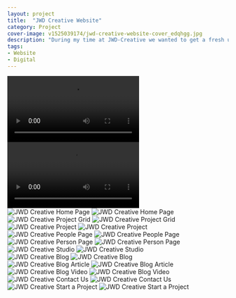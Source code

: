 ```yaml
---
layout: project
title:  "JWD Creative Website"
category: Project
cover-image: v1525039174/jwd-creative-website-cover_edqhgg.jpg
description: "During my time at JWD-Creative we wanted to get a fresh updated look for the agency's website. The team wanted a design that would be full screen and focus on large imagery. I worked through a number of different concepts and layouts and finally arrived at something that the team enjoyed. However, we became so busy with client work that during my time there we never had time to implement the updates."
tags:
- Website
- Digital
---
```

<div class="grid-2_full fade-me">
  <video class="website-video" playsinline autoplay loop>
    <source src="https://res.cloudinary.com/iambramer/video/upload/f_auto,q_auto:best/v1525038717/Home_Panel_Animation_lsrwcs.mp4" type="video/mp4">
  </video>
</div>

<div class="grid-2_full fade-me">
  <video class="website-video" playsinline autoplay loop>
    <source src="https://res.cloudinary.com/iambramer/video/upload/f_auto,q_auto:best/v1525038712/Project_Grid_Animation_em51an.mp4" type="video/mp4">
  </video>
</div>

<div class="grid-2_full fade-me">
  <img class="lazyload" alt="JWD Creative Home Page"
  src="https://res.cloudinary.com/iambramer/image/upload/e_blur:600,dpr_auto,f_auto,q_80,w_100/v1525037315/Home_hgqf5h.jpg"
  data-srcset="https://res.cloudinary.com/iambramer/image/upload/dpr_auto,f_auto,q_auto,w_1600/v1525037315/Home_hgqf5h.jpg 1900w,
  https://res.cloudinary.com/iambramer/image/upload/dpr_auto,f_auto,q_auto,w_1200/v1525037315/Home_hgqf5h.jpg 1400w,
  https://res.cloudinary.com/iambramer/image/upload/dpr_auto,f_auto,q_auto,w_800/v1525037315/Home_hgqf5h.jpg 1000w,
  https://res.cloudinary.com/iambramer/image/upload/dpr_auto,f_auto,q_auto,w_400/v1525037315/Home_hgqf5h.jpg 400w">
    <noscript>
    <img alt="JWD Creative Home Page"
      src="https://res.cloudinary.com/iambramer/image/upload/dpr_auto,f_auto,q_auto,w_1600/v1525037315/Home_hgqf5h.jpg"
      srcset="https://res.cloudinary.com/iambramer/image/upload/dpr_auto,f_auto,q_auto,w_1600/v1525037315/Home_hgqf5h.jpg 1900w,
      https://res.cloudinary.com/iambramer/image/upload/dpr_auto,f_auto,q_auto,w_1200/v1525037315/Home_hgqf5h.jpg 1400w,
      https://res.cloudinary.com/iambramer/image/upload/dpr_auto,f_auto,q_auto,w_800/v1525037315/Home_hgqf5h.jpg 1000w,
      https://res.cloudinary.com/iambramer/image/upload/dpr_auto,f_auto,q_auto,w_400/v1525037315/Home_hgqf5h.jpg 400w">
    </noscript>
</div>

<div class="grid-2_full fade-me">
  <img class="lazyload" alt="JWD Creative Project Grid"
  src="https://res.cloudinary.com/iambramer/image/upload/e_blur:600,dpr_auto,f_auto,q_80,w_100/v1525037402/Project_Grid_Hover_qwub6o.jpg"
  data-srcset="https://res.cloudinary.com/iambramer/image/upload/dpr_auto,f_auto,q_auto,w_1600/v1525037402/Project_Grid_Hover_qwub6o.jpg 1900w,
  https://res.cloudinary.com/iambramer/image/upload/dpr_auto,f_auto,q_auto,w_1200/v1525037402/Project_Grid_Hover_qwub6o.jpg 1400w,
  https://res.cloudinary.com/iambramer/image/upload/dpr_auto,f_auto,q_auto,w_800/v1525037402/Project_Grid_Hover_qwub6o.jpg 1000w,
  https://res.cloudinary.com/iambramer/image/upload/dpr_auto,f_auto,q_auto,w_400/v1525037402/Project_Grid_Hover_qwub6o.jpg 400w">
    <noscript>
    <img alt="JWD Creative Project Grid"
      src="https://res.cloudinary.com/iambramer/image/upload/dpr_auto,f_auto,q_auto,w_1600/v1525037402/Project_Grid_Hover_qwub6o.jpg"
      srcset="https://res.cloudinary.com/iambramer/image/upload/dpr_auto,f_auto,q_auto,w_1600/v1525037402/Project_Grid_Hover_qwub6o.jpg 1900w,
      https://res.cloudinary.com/iambramer/image/upload/dpr_auto,f_auto,q_auto,w_1200/v1525037402/Project_Grid_Hover_qwub6o.jpg 1400w,
      https://res.cloudinary.com/iambramer/image/upload/dpr_auto,f_auto,q_auto,w_800/v1525037402/Project_Grid_Hover_qwub6o.jpg 1000w,
      https://res.cloudinary.com/iambramer/image/upload/dpr_auto,f_auto,q_auto,w_400/v1525037402/Project_Grid_Hover_qwub6o.jpg 400w">
    </noscript>
</div>

<div class="grid-2_full fade-me">
  <img class="lazyload" alt="JWD Creative Project"
  src="https://res.cloudinary.com/iambramer/image/upload/e_blur:600,dpr_auto,f_auto,q_80,w_100/v1525037334/Individual_Project_Open_thhty1.jpg"
  data-srcset="https://res.cloudinary.com/iambramer/image/upload/dpr_auto,f_auto,q_auto,w_1600/v1525037334/Individual_Project_Open_thhty1.jpg 1900w,
  https://res.cloudinary.com/iambramer/image/upload/dpr_auto,f_auto,q_auto,w_1200/v1525037334/Individual_Project_Open_thhty1.jpg 1400w,
  https://res.cloudinary.com/iambramer/image/upload/dpr_auto,f_auto,q_auto,w_800/v1525037334/Individual_Project_Open_thhty1.jpg 1000w,
  https://res.cloudinary.com/iambramer/image/upload/dpr_auto,f_auto,q_auto,w_400/v1525037334/Individual_Project_Open_thhty1.jpg 400w">
    <noscript>
    <img alt="JWD Creative Project"
      src="https://res.cloudinary.com/iambramer/image/upload/dpr_auto,f_auto,q_auto,w_1600/v1525037334/Individual_Project_Open_thhty1.jpg"
      srcset="https://res.cloudinary.com/iambramer/image/upload/dpr_auto,f_auto,q_auto,w_1600/v1525037334/Individual_Project_Open_thhty1.jpg 1900w,
      https://res.cloudinary.com/iambramer/image/upload/dpr_auto,f_auto,q_auto,w_1200/v1525037334/Individual_Project_Open_thhty1.jpg 1400w,
      https://res.cloudinary.com/iambramer/image/upload/dpr_auto,f_auto,q_auto,w_800/v1525037334/Individual_Project_Open_thhty1.jpg 1000w,
      https://res.cloudinary.com/iambramer/image/upload/dpr_auto,f_auto,q_auto,w_400/v1525037334/Individual_Project_Open_thhty1.jpg 400w">
    </noscript>
</div>

<div class="grid-2_full fade-me">
  <img class="lazyload" alt="JWD Creative People Page"
  src="https://res.cloudinary.com/iambramer/image/upload/e_blur:600,dpr_auto,f_auto,q_80,w_100/v1525037347/People_Grid_Gillian_xagkpr.jpg"
  data-srcset="https://res.cloudinary.com/iambramer/image/upload/dpr_auto,f_auto,q_auto,w_1600/v1525037347/People_Grid_Gillian_xagkpr.jpg 1900w,
  https://res.cloudinary.com/iambramer/image/upload/dpr_auto,f_auto,q_auto,w_1200/v1525037347/People_Grid_Gillian_xagkpr.jpg 1400w,
  https://res.cloudinary.com/iambramer/image/upload/dpr_auto,f_auto,q_auto,w_800/v1525037347/People_Grid_Gillian_xagkpr.jpg 1000w,
  https://res.cloudinary.com/iambramer/image/upload/dpr_auto,f_auto,q_auto,w_400/v1525037347/People_Grid_Gillian_xagkpr.jpg 400w">
    <noscript>
    <img alt="JWD Creative People Page"
      src="https://res.cloudinary.com/iambramer/image/upload/dpr_auto,f_auto,q_auto,w_1600/v1525037347/People_Grid_Gillian_xagkpr.jpg"
      srcset="https://res.cloudinary.com/iambramer/image/upload/dpr_auto,f_auto,q_auto,w_1600/v1525037347/People_Grid_Gillian_xagkpr.jpg 1900w,
      https://res.cloudinary.com/iambramer/image/upload/dpr_auto,f_auto,q_auto,w_1200/v1525037347/People_Grid_Gillian_xagkpr.jpg 1400w,
      https://res.cloudinary.com/iambramer/image/upload/dpr_auto,f_auto,q_auto,w_800/v1525037347/People_Grid_Gillian_xagkpr.jpg 1000w,
      https://res.cloudinary.com/iambramer/image/upload/dpr_auto,f_auto,q_auto,w_400/v1525037347/People_Grid_Gillian_xagkpr.jpg 400w">
    </noscript>
</div>

<div class="grid-2_full fade-me">
  <img class="lazyload" alt="JWD Creative Person Page"
  src="https://res.cloudinary.com/iambramer/image/upload/e_blur:600,dpr_auto,f_auto,q_80,w_100/v1525037368/Person_2_uj43sr.jpg"
  data-srcset="https://res.cloudinary.com/iambramer/image/upload/dpr_auto,f_auto,q_auto,w_1600/v1525037368/Person_2_uj43sr.jpg 1900w,
  https://res.cloudinary.com/iambramer/image/upload/dpr_auto,f_auto,q_auto,w_1200/v1525037368/Person_2_uj43sr.jpg 1400w,
  https://res.cloudinary.com/iambramer/image/upload/dpr_auto,f_auto,q_auto,w_800/v1525037368/Person_2_uj43sr.jpg 1000w,
  https://res.cloudinary.com/iambramer/image/upload/dpr_auto,f_auto,q_auto,w_400/v1525037368/Person_2_uj43sr.jpg 400w">
    <noscript>
    <img alt="JWD Creative Person Page"
      src="https://res.cloudinary.com/iambramer/image/upload/dpr_auto,f_auto,q_auto,w_1600/v1525037368/Person_2_uj43sr.jpg"
      srcset="https://res.cloudinary.com/iambramer/image/upload/dpr_auto,f_auto,q_auto,w_1600/v1525037368/Person_2_uj43sr.jpg 1900w,
      https://res.cloudinary.com/iambramer/image/upload/dpr_auto,f_auto,q_auto,w_1200/v1525037368/Person_2_uj43sr.jpg 1400w,
      https://res.cloudinary.com/iambramer/image/upload/dpr_auto,f_auto,q_auto,w_800/v1525037368/Person_2_uj43sr.jpg 1000w,
      https://res.cloudinary.com/iambramer/image/upload/dpr_auto,f_auto,q_auto,w_400/v1525037368/Person_2_uj43sr.jpg 400w">
    </noscript>
</div>

<div class="grid-2_full fade-me">
  <img class="lazyload" alt="JWD Creative Studio"
  src="https://res.cloudinary.com/iambramer/image/upload/e_blur:600,dpr_auto,f_auto,q_80,w_100/v1525037416/Studio_vri7om.jpg"
  data-srcset="https://res.cloudinary.com/iambramer/image/upload/dpr_auto,f_auto,q_auto,w_1600/v1525037416/Studio_vri7om.jpg 1900w,
  https://res.cloudinary.com/iambramer/image/upload/dpr_auto,f_auto,q_auto,w_1200/v1525037416/Studio_vri7om.jpg 1400w,
  https://res.cloudinary.com/iambramer/image/upload/dpr_auto,f_auto,q_auto,w_800/v1525037416/Studio_vri7om.jpg 1000w,
  https://res.cloudinary.com/iambramer/image/upload/dpr_auto,f_auto,q_auto,w_400/v1525037416/Studio_vri7om.jpg 400w">
    <noscript>
    <img alt="JWD Creative Studio"
      src="https://res.cloudinary.com/iambramer/image/upload/dpr_auto,f_auto,q_auto,w_1600/v1525037416/Studio_vri7om.jpg"
      srcset="https://res.cloudinary.com/iambramer/image/upload/dpr_auto,f_auto,q_auto,w_1600/v1525037416/Studio_vri7om.jpg 1900w,
      https://res.cloudinary.com/iambramer/image/upload/dpr_auto,f_auto,q_auto,w_1200/v1525037416/Studio_vri7om.jpg 1400w,
      https://res.cloudinary.com/iambramer/image/upload/dpr_auto,f_auto,q_auto,w_800/v1525037416/Studio_vri7om.jpg 1000w,
      https://res.cloudinary.com/iambramer/image/upload/dpr_auto,f_auto,q_auto,w_400/v1525037416/Studio_vri7om.jpg 400w">
    </noscript>
</div>

<div class="grid-2_full fade-me">
  <img class="lazyload" alt="JWD Creative Blog"
  src="https://res.cloudinary.com/iambramer/image/upload/e_blur:600,dpr_auto,f_auto,q_80,w_100/v1525037432/Blog_xrcnty.jpg"
  data-srcset="https://res.cloudinary.com/iambramer/image/upload/dpr_auto,f_auto,q_auto,w_1600/v1525037432/Blog_xrcnty.jpg 1900w,
  https://res.cloudinary.com/iambramer/image/upload/dpr_auto,f_auto,q_auto,w_1200/v1525037432/Blog_xrcnty.jpg 1400w,
  https://res.cloudinary.com/iambramer/image/upload/dpr_auto,f_auto,q_auto,w_800/v1525037432/Blog_xrcnty.jpg 1000w,
  https://res.cloudinary.com/iambramer/image/upload/dpr_auto,f_auto,q_auto,w_400/v1525037432/Blog_xrcnty.jpg 400w">
    <noscript>
    <img alt="JWD Creative Blog"
      src="https://res.cloudinary.com/iambramer/image/upload/dpr_auto,f_auto,q_auto,w_1600/v1525037432/Blog_xrcnty.jpg"
      srcset="https://res.cloudinary.com/iambramer/image/upload/dpr_auto,f_auto,q_auto,w_1600/v1525037432/Blog_xrcnty.jpg 1900w,
      https://res.cloudinary.com/iambramer/image/upload/dpr_auto,f_auto,q_auto,w_1200/v1525037432/Blog_xrcnty.jpg 1400w,
      https://res.cloudinary.com/iambramer/image/upload/dpr_auto,f_auto,q_auto,w_800/v1525037432/Blog_xrcnty.jpg 1000w,
      https://res.cloudinary.com/iambramer/image/upload/dpr_auto,f_auto,q_auto,w_400/v1525037432/Blog_xrcnty.jpg 400w">
    </noscript>
</div>

<div class="grid-2_full fade-me">
  <img class="lazyload" alt="JWD Creative Blog Article"
  src="https://res.cloudinary.com/iambramer/image/upload/e_blur:600,dpr_auto,f_auto,q_80,w_100/v1525037441/Blog_Article_lgvfui.jpg"
  data-srcset="https://res.cloudinary.com/iambramer/image/upload/dpr_auto,f_auto,q_auto,w_1600/v1525037441/Blog_Article_lgvfui.jpg 1900w,
  https://res.cloudinary.com/iambramer/image/upload/dpr_auto,f_auto,q_auto,w_1200/v1525037441/Blog_Article_lgvfui.jpg 1400w,
  https://res.cloudinary.com/iambramer/image/upload/dpr_auto,f_auto,q_auto,w_800/v1525037441/Blog_Article_lgvfui.jpg 1000w,
  https://res.cloudinary.com/iambramer/image/upload/dpr_auto,f_auto,q_auto,w_400/v1525037441/Blog_Article_lgvfui.jpg 400w">
    <noscript>
    <img alt="JWD Creative Blog Article"
      src="https://res.cloudinary.com/iambramer/image/upload/dpr_auto,f_auto,q_auto,w_1600/v1525037441/Blog_Article_lgvfui.jpg"
      srcset="https://res.cloudinary.com/iambramer/image/upload/dpr_auto,f_auto,q_auto,w_1600/v1525037441/Blog_Article_lgvfui.jpg 1900w,
      https://res.cloudinary.com/iambramer/image/upload/dpr_auto,f_auto,q_auto,w_1200/v1525037441/Blog_Article_lgvfui.jpg 1400w,
      https://res.cloudinary.com/iambramer/image/upload/dpr_auto,f_auto,q_auto,w_800/v1525037441/Blog_Article_lgvfui.jpg 1000w,
      https://res.cloudinary.com/iambramer/image/upload/dpr_auto,f_auto,q_auto,w_400/v1525037441/Blog_Article_lgvfui.jpg 400w">
    </noscript>
</div>

<div class="grid-2_full fade-me">
  <img class="lazyload" alt="JWD Creative Blog Video"
  src="https://res.cloudinary.com/iambramer/image/upload/e_blur:600,dpr_auto,f_auto,q_80,w_100/v1525037443/Blog_Video_l0q9xw.jpg"
  data-srcset="https://res.cloudinary.com/iambramer/image/upload/dpr_auto,f_auto,q_auto,w_1600/v1525037443/Blog_Video_l0q9xw.jpg 1900w,
  https://res.cloudinary.com/iambramer/image/upload/dpr_auto,f_auto,q_auto,w_1200/v1525037443/Blog_Video_l0q9xw.jpg 1400w,
  https://res.cloudinary.com/iambramer/image/upload/dpr_auto,f_auto,q_auto,w_800/v1525037443/Blog_Video_l0q9xw.jpg 1000w,
  https://res.cloudinary.com/iambramer/image/upload/dpr_auto,f_auto,q_auto,w_400/v1525037443/Blog_Video_l0q9xw.jpg 400w">
    <noscript>
    <img alt="JWD Creative Blog Video"
      src="https://res.cloudinary.com/iambramer/image/upload/dpr_auto,f_auto,q_auto,w_1600/v1525037443/Blog_Video_l0q9xw.jpg"
      srcset="https://res.cloudinary.com/iambramer/image/upload/dpr_auto,f_auto,q_auto,w_1600/v1525037443/Blog_Video_l0q9xw.jpg 1900w,
      https://res.cloudinary.com/iambramer/image/upload/dpr_auto,f_auto,q_auto,w_1200/v1525037443/Blog_Video_l0q9xw.jpg 1400w,
      https://res.cloudinary.com/iambramer/image/upload/dpr_auto,f_auto,q_auto,w_800/v1525037443/Blog_Video_l0q9xw.jpg 1000w,
      https://res.cloudinary.com/iambramer/image/upload/dpr_auto,f_auto,q_auto,w_400/v1525037443/Blog_Video_l0q9xw.jpg 400w">
    </noscript>
</div>

<div class="grid-2_full fade-me">
  <img class="lazyload" alt="JWD Creative Contact Us"
  src="https://res.cloudinary.com/iambramer/image/upload/e_blur:600,dpr_auto,f_auto,q_80,w_100/v1525037429/Contact_Us_Email_pudgay.jpg"
  data-srcset="https://res.cloudinary.com/iambramer/image/upload/dpr_auto,f_auto,q_auto,w_1600/v1525037429/Contact_Us_Email_pudgay.jpg 1900w,
  https://res.cloudinary.com/iambramer/image/upload/dpr_auto,f_auto,q_auto,w_1200/v1525037429/Contact_Us_Email_pudgay.jpg 1400w,
  https://res.cloudinary.com/iambramer/image/upload/dpr_auto,f_auto,q_auto,w_800/v1525037429/Contact_Us_Email_pudgay.jpg 1000w,
  https://res.cloudinary.com/iambramer/image/upload/dpr_auto,f_auto,q_auto,w_400/v1525037429/Contact_Us_Email_pudgay.jpg 400w">
    <noscript>
    <img alt="JWD Creative Contact Us"
      src="https://res.cloudinary.com/iambramer/image/upload/dpr_auto,f_auto,q_auto,w_1600/v1525037429/Contact_Us_Email_pudgay.jpg"
      srcset="https://res.cloudinary.com/iambramer/image/upload/dpr_auto,f_auto,q_auto,w_1600/v1525037429/Contact_Us_Email_pudgay.jpg 1900w,
      https://res.cloudinary.com/iambramer/image/upload/dpr_auto,f_auto,q_auto,w_1200/v1525037429/Contact_Us_Email_pudgay.jpg 1400w,
      https://res.cloudinary.com/iambramer/image/upload/dpr_auto,f_auto,q_auto,w_800/v1525037429/Contact_Us_Email_pudgay.jpg 1000w,
      https://res.cloudinary.com/iambramer/image/upload/dpr_auto,f_auto,q_auto,w_400/v1525037429/Contact_Us_Email_pudgay.jpg 400w">
    </noscript>
</div>

<div class="grid-2_full fade-me">
  <img class="lazyload" alt="JWD Creative Start a Project"
  src="https://res.cloudinary.com/iambramer/image/upload/e_blur:600,dpr_auto,f_auto,q_80,w_100/v1525037408/Start_a_Project_Highlight_o6mwn6.jpg"
  data-srcset="https://res.cloudinary.com/iambramer/image/upload/dpr_auto,f_auto,q_auto,w_1600/v1525037408/Start_a_Project_Highlight_o6mwn6.jpg 1900w,
  https://res.cloudinary.com/iambramer/image/upload/dpr_auto,f_auto,q_auto,w_1200/v1525037408/Start_a_Project_Highlight_o6mwn6.jpg 1400w,
  https://res.cloudinary.com/iambramer/image/upload/dpr_auto,f_auto,q_auto,w_800/v1525037408/Start_a_Project_Highlight_o6mwn6.jpg 1000w,
  https://res.cloudinary.com/iambramer/image/upload/dpr_auto,f_auto,q_auto,w_400/v1525037408/Start_a_Project_Highlight_o6mwn6.jpg 400w">
    <noscript>
    <img alt="JWD Creative Start a Project"
      src="https://res.cloudinary.com/iambramer/image/upload/dpr_auto,f_auto,q_auto,w_1600/v1525037408/Start_a_Project_Highlight_o6mwn6.jpg"
      srcset="https://res.cloudinary.com/iambramer/image/upload/dpr_auto,f_auto,q_auto,w_1600/v1525037408/Start_a_Project_Highlight_o6mwn6.jpg 1900w,
      https://res.cloudinary.com/iambramer/image/upload/dpr_auto,f_auto,q_auto,w_1200/v1525037408/Start_a_Project_Highlight_o6mwn6.jpg 1400w,
      https://res.cloudinary.com/iambramer/image/upload/dpr_auto,f_auto,q_auto,w_800/v1525037408/Start_a_Project_Highlight_o6mwn6.jpg 1000w,
      https://res.cloudinary.com/iambramer/image/upload/dpr_auto,f_auto,q_auto,w_400/v1525037408/Start_a_Project_Highlight_o6mwn6.jpg 400w">
    </noscript>
</div>
